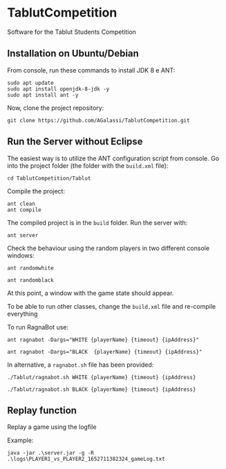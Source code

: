 # TablutCompetition
Software for the Tablut Students Competition

## Installation on Ubuntu/Debian 

From console, run these commands to install JDK 8 e ANT:

```
sudo apt update
sudo apt install openjdk-8-jdk -y
sudo apt install ant -y
```

Now, clone the project repository:

```
git clone https://github.com/AGalassi/TablutCompetition.git
```

## Run the Server without Eclipse

The easiest way is to utilize the ANT configuration script from console.
Go into the project folder (the folder with the `build.xml` file):
```
cd TablutCompetition/Tablut
```

Compile the project:

```
ant clean
ant compile
```

The compiled project is in  the `build` folder.
Run the server with:

```
ant server
```

Check the behaviour using the random players in two different console windows:

```
ant randomwhite

ant randomblack
```

At this point, a window with the game state should appear.

To be able to run other classes, change the `build.xml` file and re-compile everything

To run RagnaBot use:

```
ant ragnabot -Dargs="WHITE {playerName} {timeout} {ipAddress}"

ant ragnabot -Dargs="BLACK  {playerName} {timeout} {ipAddress}"
```

In alternative, a `ragnabot.sh` file has been provided:

```
./Tablut/ragnabot.sh WHITE {playerName} {timeout} {ipAddress}

./Tablut/ragnabot.sh BLACK {playerName} {timeout} {ipAddress}
```


## Replay function

Replay a game using the logfile

Example:

```
java -jar .\server.jar -g -R .\logs\PLAYER1_vs_PLAYER2_1652711382324_gameLog.txt
```


